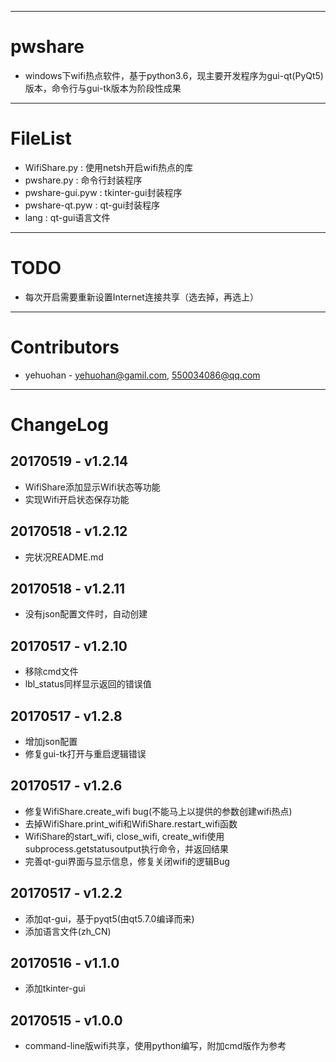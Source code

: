 
---
# pwshare
 - windows下wifi热点软件，基于python3.6，现主要开发程序为gui-qt(PyQt5)版本，命令行与gui-tk版本为阶段性成果

---
# FileList
 - WifiShare.py    : 使用netsh开启wifi热点的库
 - pwshare.py      : 命令行封装程序
 - pwshare-gui.pyw : tkinter-gui封装程序
 - pwshare-qt.pyw  : qt-gui封装程序
 - lang            : qt-gui语言文件
 
---
# TODO
 - 每次开启需要重新设置Internet连接共享（选去掉，再选上）


---
# Contributors 
 - yehuohan - yehuohan@gamil.com, 550034086@qq.com


---
# ChangeLog
## 20170519 - v1.2.14
 - WifiShare添加显示Wifi状态等功能
 - 实现Wifi开启状态保存功能

## 20170518 - v1.2.12
 - 完状况README.md

## 20170518 - v1.2.11
 - 没有json配置文件时，自动创建

## 20170517 - v1.2.10
 - 移除cmd文件
 - lbl_status同样显示返回的错误值
 
## 20170517 - v1.2.8
 - 增加json配置
 - 修复gui-tk打开与重启逻辑错误

## 20170517 - v1.2.6
 - 修复WifiShare.create_wifi bug(不能马上以提供的参数创建wifi热点)
 - 去掉WifiShare.print_wifi和WifiShare.restart_wifi函数
 - WifiShare的start_wifi, close_wifi, create_wifi使用subprocess.getstatusoutput执行命令，并返回结果
 - 完善qt-gui界面与显示信息，修复关闭wifi的逻辑Bug

## 20170517 - v1.2.2
 - 添加qt-gui，基于pyqt5(由qt5.7.0编译而来)
 - 添加语言文件(zh_CN)
 
## 20170516 - v1.1.0
 - 添加tkinter-gui

## 20170515 - v1.0.0
 - command-line版wifi共享，使用python编写，附加cmd版作为参考

